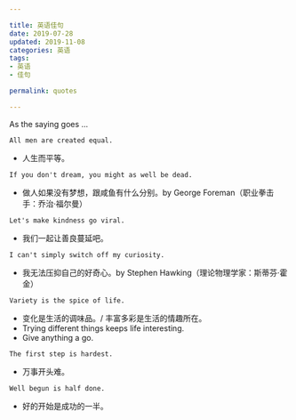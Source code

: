 ```yaml
---

title: 英语佳句  
date: 2019-07-28  
updated: 2019-11-08    
categories: 英语  
tags:
- 英语
- 佳句

permalink: quotes

---
```


As the saying goes …

<!-- more -->

`All men are created equal.`
- 人生而平等。

`If you don't dream, you might as well be dead.` 
- 做人如果没有梦想，跟咸鱼有什么分别。by George Foreman（职业拳击手：乔治·福尔曼）


`Let's make kindness go viral.` 
- 我们一起让善良蔓延吧。


`I can't simply switch off my curiosity.` 
- 我无法压抑自己的好奇心。by Stephen Hawking（理论物理学家：斯蒂芬·霍金）


`Variety is the spice of life.`
- 变化是生活的调味品。/ 丰富多彩是生活的情趣所在。
- Trying different things keeps life interesting. 
- Give anything a go.


`The first step is hardest.`
- 万事开头难。


`Well begun is half done.`
- 好的开始是成功的一半。
